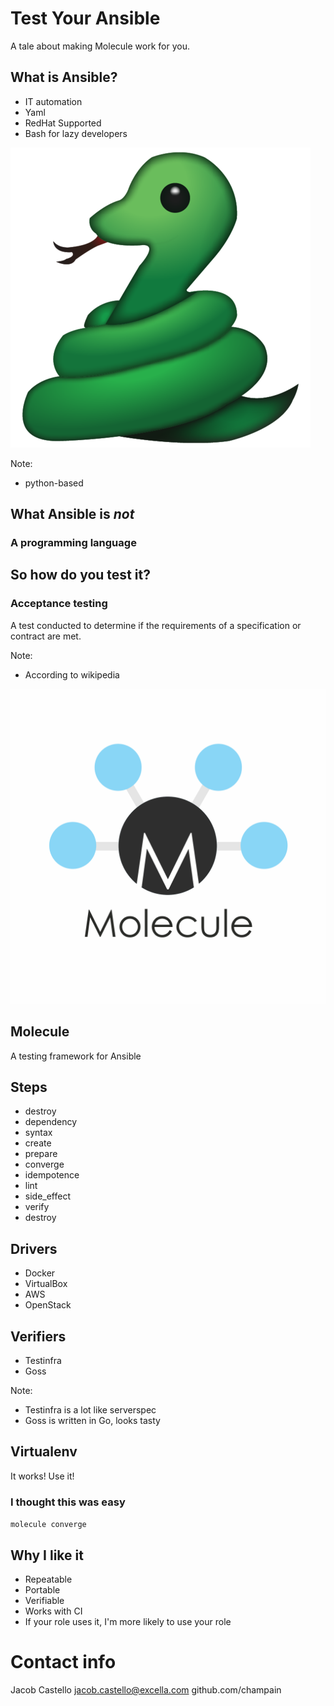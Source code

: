 # Test Your Ansible

A tale about making Molecule work for you.



## What is Ansible?

- IT automation
- Yaml
- RedHat Supported
- Bash for lazy developers


![ssssnake](images/snake.png)

Note:
- python-based



## What Ansible is _not_


### A programming language




## So how do you test it?


### Acceptance testing

A test conducted to determine if the requirements of a specification or contract are met.

Note:

- According to wikipedia


![](images/molecule.png)



## Molecule

A testing framework for Ansible


## Steps
- destroy
- dependency
- syntax
- create
- prepare
- converge
- idempotence
- lint
- side_effect
- verify
- destroy



## Drivers
- Docker
- VirtualBox
- AWS
- OpenStack


## Verifiers
- Testinfra
- Goss

Note:
- Testinfra is a lot like serverspec
- Goss is written in Go, looks tasty

## Virtualenv

It works! Use it!



### I thought this was easy

`molecule converge`



## Why I like it

* Repeatable
* Portable
* Verifiable
* Works with CI
* If your role uses it, I'm more likely to use your role




# Contact info
Jacob Castello
jacob.castello@excella.com
github.com/champain
